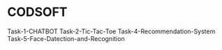 # CODSOFT

Task-1-CHATBOT
Task-2-Tic-Tac-Toe
Task-4-Recommendation-System
Task-5-Face-Datection-and-Recognition
